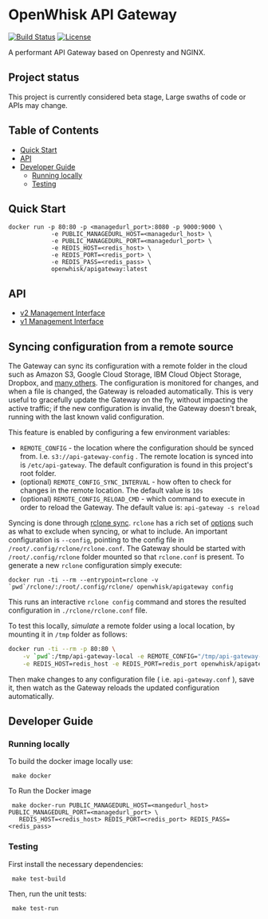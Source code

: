 <!--
#
# Licensed to the Apache Software Foundation (ASF) under one or more contributor
# license agreements.  See the NOTICE file distributed with this work for additional
# information regarding copyright ownership.  The ASF licenses this file to you
# under the Apache License, Version 2.0 (the # "License"); you may not use this
# file except in compliance with the License.  You may obtain a copy of the License
# at:
#
# http://www.apache.org/licenses/LICENSE-2.0
#
# Unless required by applicable law or agreed to in writing, software distributed
# under the License is distributed on an "AS IS" BASIS, WITHOUT WARRANTIES OR
# CONDITIONS OF ANY KIND, either express or implied.  See the License for the
# specific language governing permissions and limitations under the License.
#
-->

OpenWhisk API Gateway
=============
[![Build Status](https://travis-ci.org/apache/incubator-openwhisk-apigateway.svg?branch=master)](https://travis-ci.org/apache/incubator-openwhisk-apigateway)
[![License](https://img.shields.io/badge/license-Apache--2.0-blue.svg)](http://www.apache.org/licenses/LICENSE-2.0)

A performant API Gateway based on Openresty and NGINX.

Project status
---------------
This project is currently considered beta stage, Large swaths of code or APIs may change.


## Table of Contents

* [Quick Start](#quick-start)
* [API](#api)
* [Developer Guide](#developer-guide)
  * [Running locally](#running-locally)
  * [Testing](#testing)


## Quick Start

```
docker run -p 80:80 -p <managedurl_port>:8080 -p 9000:9000 \
            -e PUBLIC_MANAGEDURL_HOST=<managedurl_host> \
            -e PUBLIC_MANAGEDURL_PORT=<managedurl_port> \
            -e REDIS_HOST=<redis_host> \
            -e REDIS_PORT=<redis_port> \
            -e REDIS_PASS=<redis_pass> \
            openwhisk/apigateway:latest
```

## API
- [v2 Management Interface](https://github.com/openwhisk/openwhisk-apigateway/blob/master/doc/v2/management_interface_v2.md)
- [v1 Management Interface](https://github.com/openwhisk/openwhisk-apigateway/blob/master/doc/v1/management_interface_v1.md)

## Syncing configuration from a remote source

The Gateway can sync its configuration with a remote folder in the cloud such as Amazon S3, Google Cloud Storage, IBM Cloud Object Storage, Dropbox, and [many others](https://rclone.org/). The configuration is monitored for changes, and when a file is changed, the Gateway is reloaded automatically. This is very useful to gracefully update the Gateway on the fly, without impacting the active traffic; if the new configuration is invalid, the Gateway doesn't break, running with the last known valid configuration.

This feature is enabled by configuring a few environment variables:
* `REMOTE_CONFIG` - the location where the configuration should be synced from. I.e. `s3://api-gateway-config` . The remote location is synced into is `/etc/api-gateway`.
The default configuration is found in this project's root folder.
* (optional) `REMOTE_CONFIG_SYNC_INTERVAL` - how often to check for changes in the remote location. The default value is `10s`
* (optional) `REMOTE_CONFIG_RELOAD_CMD` - which command to execute in order to reload the Gateway. The default value is: `api-gateway -s reload`

Syncing is done through [rclone sync](https://rclone.org/commands/rclone_sync/). `rclone` has a rich set of [options](https://rclone.org/commands/rclone_sync/) such as what to exclude when syncing, or what to include. An important configuration is `--config`, pointing to the config file in `/root/.config/rclone/rclone.conf`. The Gateway should be started with `/root/.config/rclone` folder mounted so that `rclone.conf` is present.  To generate a new `rclone` configuration simply execute:

```
docker run -ti --rm --entrypoint=rclone -v `pwd`/rclone/:/root/.config/rclone/ openwhisk/apigateway config
```  

This runs an interactive `rclone config` command and stores the resulted configuration in `./rclone/rclone.conf` file.  

To test this locally, _simulate_ a remote folder using a local location, by mounting it in `/tmp` folder as follows:

```bash
docker run -ti --rm -p 80:80 \
    -v `pwd`:/tmp/api-gateway-local -e REMOTE_CONFIG="/tmp/api-gateway-local" \
    -e REDIS_HOST=redis_host -e REDIS_PORT=redis_port openwhisk/apigateway
```
Then make changes to any configuration file ( i.e. `api-gateway.conf` ), save it, then watch as the Gateway reloads the updated configuration automatically.

## Developer Guide

### Running locally

 To build the docker image locally use:
 ```
  make docker
 ```

 To Run the Docker image
 ```
  make docker-run PUBLIC_MANAGEDURL_HOST=<mangedurl_host> PUBLIC_MANAGEDURL_PORT=<managedurl_port> \
    REDIS_HOST=<redis_host> REDIS_PORT=<redis_port> REDIS_PASS=<redis_pass>
 ```


### Testing

 First install the necessary dependencies:
 ```
  make test-build
 ```
 Then, run the unit tests:
 ```
  make test-run
 ```
